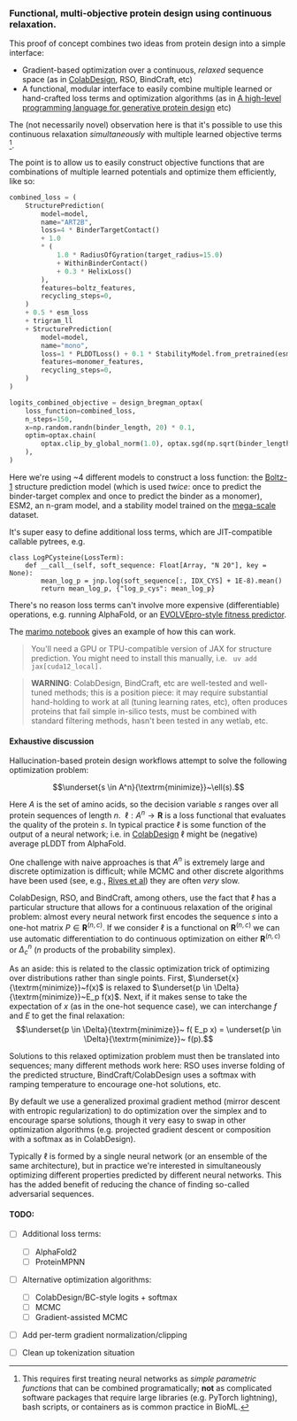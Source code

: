 ### Functional, multi-objective protein design using continuous relaxation.

This proof of concept combines two ideas from protein design into a simple interface:

- Gradient-based optimization over a continuous, _relaxed_ sequence space (as in [ColabDesign](https://github.com/sokrypton/ColabDesign), RSO, BindCraft, etc)
- A functional, modular interface to easily combine multiple learned or hand-crafted loss terms and optimization algorithms (as in [A high-level programming language for generative protein design](https://www.biorxiv.org/content/10.1101/2022.12.21.521526v1.full.pdf) etc)

The (not necessarily novel) observation here is that it's possible to use this continuous relaxation _simultaneously_ with multiple learned objective terms [^1]. 

The point is to allow us to easily construct objective functions that are combinations of multiple learned potentials and optimize them efficiently, like so:

```python
combined_loss = (
    StructurePrediction(
        model=model,
        name="ART2B",
        loss=4 * BinderTargetContact()
        + 1.0
        * (
            1.0 * RadiusOfGyration(target_radius=15.0)
            + WithinBinderContact()
            + 0.3 * HelixLoss()
        ),
        features=boltz_features,
        recycling_steps=0,
    )
    + 0.5 * esm_loss
    + trigram_ll
    + StructurePrediction(
        model=model,
        name="mono",
        loss=1 * PLDDTLoss() + 0.1 * StabilityModel.from_pretrained(esm),
        features=monomer_features,
        recycling_steps=0,
    )
)

logits_combined_objective = design_bregman_optax(
    loss_function=combined_loss,
    n_steps=150,
    x=np.random.randn(binder_length, 20) * 0.1,
    optim=optax.chain(
        optax.clip_by_global_norm(1.0), optax.sgd(np.sqrt(binder_length))
    ),
)

```

Here we're using ~4 different models to construct a loss function: the [Boltz-1](https://github.com/jwohlwend/boltz) structure prediction model (which is used _twice_: once to predict the binder-target complex and once to predict the binder as a monomer), ESM2, an n-gram model, and a stability model trained on the [mega-scale](https://www.nature.com/articles/s41586-023-06328-6) dataset. 

It's super easy to define additional loss terms, which are JIT-compatible callable pytrees, e.g. 

```
class LogPCysteine(LossTerm):
    def __call__(self, soft_sequence: Float[Array, "N 20"], key = None):
        mean_log_p = jnp.log(soft_sequence[:, IDX_CYS] + 1E-8).mean()
        return mean_log_p, {"log_p_cys": mean_log_p}

```

There's no reason loss terms can't involve more expensive (differentiable) operations, e.g. running AlphaFold, or an [EVOLVEpro-style fitness predictor](https://www.science.org/doi/10.1126/science.adr6006).

The [marimo notebook](example_notebook.py) gives an example of how this can work.

> You'll need a GPU or TPU-compatible version of JAX for structure prediction. You might need to install this manually, i.e. ` uv add jax[cuda12_local].`

> **WARNING**: ColabDesign, BindCraft, etc are well-tested and well-tuned methods; this is a position piece: it may require substantial hand-holding to work at all (tuning learning rates, etc), often produces proteins that fail simple in-silico tests, must be combined with standard filtering methods, hasn't been tested in any wetlab, etc.


#### Exhaustive discussion

Hallucination-based protein design workflows attempt to solve the following optimization problem:

$$\underset{s \in A^n}{\textrm{minimize}}~\ell(s).$$

Here $A$ is the set of amino acids, so the decision variable $s$ ranges over all protein sequences of length $n$. $~\ell: A^n \rightarrow \mathbf{R}$ is a loss functional that evaluates the quality of the protein $s$. In typical practice $\ell$ is some function of the output of a neural network; i.e. in [ColabDesign](https://github.com/sokrypton/ColabDesign) $\ell$ might be (negative) average pLDDT from AlphaFold. 

One challenge with naive approaches is that $A^n$ is extremely large and discrete optimization is difficult; while MCMC and other discrete algorithms have been used (see, e.g., [Rives et al](https://www.biorxiv.org/content/10.1101/2022.12.21.521526v1.full.pdf)) they are often *very* slow. 

ColabDesign, RSO, and BindCraft, among others, use the fact that $\ell$ has a particular structure that allows for a continuous relaxation of the original problem: almost every neural network first encodes the sequence $s$ into a one-hot matrix $P \in \mathbf{R}^{(n, c)}$. If we consider $\ell$ is a functional on $\mathbf{R}^{(n, c)}$ we can use automatic differentiation to do continuous optimization on either $\mathbf{R}^{(n, c)}$ or $\Delta_c^n$ ($n$ products of the probability simplex). 

As an aside: this is related to the classic optimization trick of optimizing over distributions rather than single points. First, $\underset{x}{\textrm{minimize}}~f(x)$ is relaxed to $\underset{p \in \Delta}{\textrm{minimize}}~E_p f(x)$. Next, if it makes sense to take the expectation of $x$ (as in the one-hot sequence case), we can interchange $f$ and $E$ to get the final relaxation: $$\underset{p \in \Delta}{\textrm{minimize}}~ f( E_p x) = \underset{p \in \Delta}{\textrm{minimize}}~ f(p).$$

Solutions to this relaxed optimization problem must then be translated into sequences; many different methods work here: RSO uses inverse folding of the predicted structure, BindCraft/ColabDesign uses a softmax with ramping temperature to encourage one-hot solutions, etc. 

By default we use a generalized proximal gradient method (mirror descent with entropic regularization) to do optimization over the simplex and to encourage sparse solutions, though it very easy to swap in other optimization algorithms (e.g. projected gradient descent or composition with a softmax as in ColabDesign). 

Typically $\ell$ is formed by a single neural network (or an ensemble of the same architecture), but in practice we're interested in simultaneously optimizing different properties predicted by different neural networks. This has the added benefit of reducing the chance of finding so-called adversarial sequences. 

[^1]: This requires first treating neural networks as _simple parametric functions_ that can be combined programatically; **not** as complicated software packages that require large libraries (e.g. PyTorch lightning), bash scripts, or containers as is common practice in BioML. 



#### TODO:
- [ ] Additional loss terms:
    - [ ] AlphaFold2
    - [ ] ProteinMPNN
- [ ] Alternative optimization algorithms:
    - [ ] ColabDesign/BC-style logits + softmax
    - [ ] MCMC
    - [ ] Gradient-assisted MCMC
- [ ] Add per-term gradient normalization/clipping
- [ ] Clean up tokenization situation


